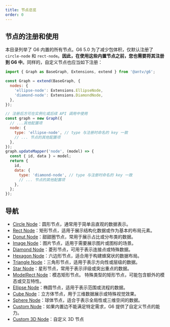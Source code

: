```yaml
---
title: 节点总览
order: 0
---
```


## 节点的注册和使用

本目录列举了 G6 内置的所有节点。G6 5.0 为了减少包体积，仅默认注册了 `circle-node` 和 `rect-node`。**因此，在使用这些内置节点之前，您也需要将其注册到 G6 中**。同样的，自定义节点也应当如下注册：

```javascript
import { Graph as BaseGraph, Extensions, extend } from '@antv/g6';

const Graph = extend(BaseGraph, {
  nodes: {
    'ellipse-node': Extensions.EllipseNode,
    'diamond-node': Extensions.DiamondNode,
  },
});

// 注册后方可在实例化或后续 API 调用中使用
const graph = new Graph({
  // ...其他配置项
  node: {
    type: 'ellipse-node', // type 与注册时命名的 key 一致
    // ... 节点的其他配置项
  },
});
graph.updateMapper('node', (model) => {
  const { id, data } = model;
  return {
    id,
    data: {
      type: 'diamond-node', // type 与注册时命名的 key 一致
      // ... 节点的其他配置项
    },
  };
});
```

## 导航

- [Circle Node](./CircleNode.zh.md)：圆形节点，通常用于简单且直观的数据表示。
- [Rect Node](./RectNode.zh.md)：矩形节点，适用于展示结构化数据或作为基本的布局元素。
- [Donut Node](./DonutNode.zh.md)：甜甜圈节点，常用于展示占比或分布类的数据。
- [Image Node](./ImageNode.zh.md)：图片节点，适用于需要展示图片或图标的场景。
- [Diamond Node](./DiamondNode.zh.md)：菱形节点，可用于表示连接点或特殊数据。
- [Hexagon Node](./HexagonNode.zh.md)：六边形节点，适合用于构建蜂窝状的数据布局。
- [Triangle Node](./TriangleNode.zh.md)：三角形节点，适用于表示方向性或层级的数据。
- [Star Node](./StarNode.zh.md)：星形节点，常用于表示评级或突出重点的数据。
- [ModelRect Node](./ModelRectNode.zh.md)：模态矩形节点。
  特殊类型的矩形节点，可能包含额外的模态或交互特性。
- [Ellipse Node](./EllipseNode.zh.md)：椭圆节点，适用于表示范围或流程的数据。
- [Cube Node](./CubeNode.zh.md)：立方体节点，用于三维数据展示或特殊视觉效果。
- [Sphere Node](./SphereNode.zh.md)：球体节点，适合于表示全局性或三维空间的数据。
- [Custom Node](./CustomNode.zh.md)：如果内置边不能满足特定需求，G6 提供了自定义节点的能力。
- [Custom 3D Node](./Custom3DNode.zh.md)：自定义 3D 节点
